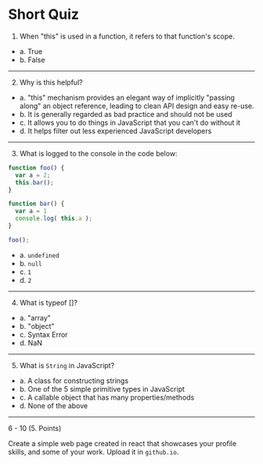 # Short Quiz


1. When "this" is used in a function, it refers to that function's scope.

- a. True
- b. False

---

2. Why is this helpful?

- a. "this" mechanism provides an elegant way of implicitly "passing along" an object reference, leading to clean API design and easy re-use.
- b. It is generally regarded as bad practice and should not be used
- c. It allows you to do things in JavaScript that you can't do without it
- d. It helps filter out less experienced JavaScript developers

---

3. What is logged to the console in the code below:

```js
function foo() {
  var a = 2;
  this.bar();
}

function bar() {
  var a = 1
  console.log( this.a );
}

foo();
```

- a. `undefined`
- b. `null`
- c. `1`
- d. `2`
---
4. What is typeof []?

- a. "array"
- b. "object"
- c. Syntax Error
- d. NaN

---

5. What is `String` in JavaScript?

- a. A class for constructing strings
- b. One of the 5 simple primitive types in JavaScript
- c. A callable object that has many properties/methods
- d. None of the above

---

6 - 10 (5. Points)

Create a simple web page created in react that showcases your profile skills, and some of your work. Upload it in `github.io`.
